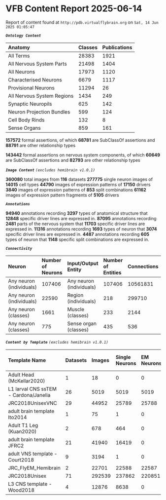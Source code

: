 
VFB Content Report 2025-06-14
=============================


Report of content found at ``http://pdb.virtualflybrain.org`` on ``Sat, 14 Jun 2025 01:05:47``

***``Ontology Content``***

|Anatomy|Classes|Publications|
| :--- | :--- | :--- |
|All Terms|28383|1921|
|All Nervous System Parts|21498|1404|
|All Neurons|17973|1120|
|Characterised Neurons|6679|1117|
|Provisional Neurons|11294|26|
|All Nervous System Regions|1434|249|
|Synaptic Neuropils|625|142|
|Neuron Projection Bundles|599|124|
|Cell Body Rinds|132|8|
|Sense Organs|859|161|


**157572** formal assertions, of which **68781** are SubClassOf assertions and **88791** are other relationship types

**143442** formal assertions on nervous system components, of which **60649** are SubClassOf assertions and **82793** are other relationship types

***``Image Content``***
*``(excludes hemibrain v1.0.1)``*

**360080** total images from **116** datasets
**277775** single neuron images of **14015** cell types
**44790** images of expression patterns of **17150** drivers
**3840** images of expression patterns of **853** split combinations
**61162** images of expression pattern fragments of **5105** drivers

***``Annotations``***

**94940** annotations recording **3297** types of anatomical structure that **12848** specific driver lines are expressed in.
**87095** annotations recording **2481** parts of the nervous system that **11703** specific driver lines are expressed in.
**11316** annotations recording **1693** types of neuron that **3074** specific driver lines are expressed in.
**4487** annotations recording **605** types of neuron that **1148** specific split combinations are expressed in.

***``Connectivity``***

|Neuron|Number of Neurons|Input/Output Entity|Number of Entities|Connections|
| :--- | :--- | :--- | :--- | :--- |
|Any neuron (individuals)|107406|Any neuron (individuals)|107406|10561831|
|Any neuron (individuals)|22590|Region (individuals)|218|299710|
|Any neuron (classes)|1661|Muscle (classes)|233|2144|
|Any neuron (classes)|775|Sense organ (classes)|435|536|



***``Content by Template``***
*``(excludes hemibrain v1.0.1)``*

|Template Name|Datasets|Images|Single Neurons|EM Neurons|Full Expression Patterns|Split Expression Patterns|Partial Expression Patterns|Painted domains|
| :--- | :--- | :--- | :--- | :--- | :--- | :--- | :--- | :--- |
|Adult Head (McKellar2020)|1|18|0|0|0|0|0|0|
|L1 larval CNS ssTEM - Cardona/Janelia|26|5019|5019|5019|0|0|0|0|
|JRC2018UnisexVNC|29|44952|25789|25788|8903|1214|10240|21|
|adult brain template Ito2014|1|75|1|0|0|0|0|75|
|Adult T1 Leg (Kuan2020)|2|678|464|0|0|0|0|4|
|adult brain template JFRC2|21|41940|16419|0|25272|600|16127|58|
|adult VNS template - Court2018|9|3194|1|0|3171|480|0|21|
|JRC_FlyEM_Hemibrain|2|22701|22588|22587|0|0|0|114|
|JRC2018Unisex|71|292539|237862|220851|31789|1766|38796|46|
|L3 CNS template - Wood2018|4|12876|8638|0|381|381|12177|255|

